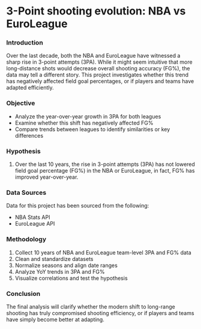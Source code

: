 # 3-Point shooting evolution: NBA vs EuroLeague

### Introduction

Over the last decade, both the NBA and EuroLeague have witnessed a sharp rise in 3-point attempts (3PA). While it might seem intuitive that more long-distance shots would decrease overall shooting accuracy (FG%), the data may tell a different story. This project investigates whether this trend has negatively affected field goal percentages, or if players and teams have adapted efficiently.

### Objective

- Analyze the year-over-year growth in 3PA for both leagues
- Examine whether this shift has negatively affected FG%
- Compare trends between leagues to identify similarities or key differences

### Hypothesis

1. Over the last 10 years, the rise in 3-point attempts (3PA) has not lowered field goal percentage (FG%) in the NBA or EuroLeague, in fact, FG% has improved year-over-year.


### Data Sources

Data for this project has been sourced from the following:
- NBA Stats API
- EuroLeague API

### Methodology

1. Collect 10 years of NBA and EuroLeague team-level 3PA and FG% data
2. Clean and standardize datasets
3. Normalize seasons and align date ranges
4. Analyze YoY trends in 3PA and FG%
5. Visualize correlations and test the hypothesis

### Conclusion

The final analysis will clarify whether the modern shift to long-range shooting has truly compromised shooting efficiency, or if players and teams have simply become better at adapting.

